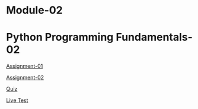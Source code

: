 # Module-02

# ****Python Programming Fundamentals- 02****

[Assignment-01](Assignment-01/Assignment-01.md)

[Assignment-02](Assignment-02/Assignment-02.md)

[Quiz](Quiz.md)

[Live Test](Live-Test.md)